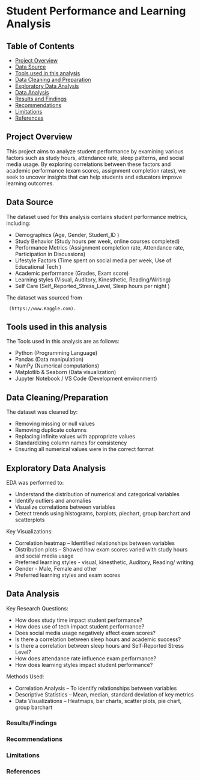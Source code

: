 # Student Performance and Learning Analysis 

## Table of Contents

- [Project Overview](#project-overview)
- [Data Source](#data-source)
- [Tools used in this analysis](#tools-used-in-this-analysis)
- [Data Cleaning and Preparation](#data-cleaning-and-preparation)
- [Exploratory Data Analysis](#exploratory-data-analysis)
- [Data Analysis](#data-analysis)
- [Results and Findings](#results-and-findings)
- [Recommendations](#recommendations)
- [Limitations](#limitations)
- [References](#references)

## Project Overview

This project aims to analyze student performance by examining various factors such as study hours, attendance rate, sleep patterns, and social media usage. By exploring correlations between these factors and academic performance (exam scores, assignment completion rates), we seek to uncover insights that can help students and educators improve learning outcomes.

## Data Source
The dataset used for this analysis contains student performance metrics, including:
- Demographics (Age, Gender, Student_ID  )
- Study Behavior (Study hours per week, online courses completed)
- Performance Metrics (Assignment completion rate, Attendance rate, Participation in Discussions)
- Lifestyle Factors (Time spent on social media per week, Use of Educational Tech )
- Academic performance (Grades, Exam score)
- Learning styles (Visual, Auditory, Kinesthetic, Reading/Writing)
- Self Care (Self_Reported_Stress_Level, Sleep hours per night )
  
The dataset was sourced from 
```
 (https://www.Kaggle.com).
```

## Tools used in this analysis
The Tools used in this analysis are as follows:
- Python (Programming Language)
- Pandas (Data manipulation)
- NumPy (Numerical computations)
- Matplotlib & Seaborn (Data visualization)
- Jupyter Notebook / VS Code (Development environment)

## Data Cleaning/Preparation 
The dataset was cleaned by:
- Removing missing or null values
- Removing duplicate columns 
- Replacing infinite values with appropriate values
- Standardizing column names for consistency
- Ensuring all numerical values were in the correct format

## Exploratory Data Analysis
EDA was performed to:
- Understand the distribution of numerical and categorical variables
- Identify outliers and anomalies
- Visualize correlations between variables
- Detect trends using histograms, barplots, piechart, group barchart and scatterplots

Key Visualizations:
- Correlation heatmap – Identified relationships between variables
- Distribution plots – Showed how exam scores varied with study hours and social media usage
- Preferred learning styles - visual, kinesthetic, Auditory, Reading/ writing
- Gender - Male, Female and other
- Preferred learning styles and exam scores 

## Data Analysis
Key Research Questions:
- How does study time impact student performance?
- How does use of tech impact student performance?
- Does social media usage negatively affect exam scores?
- Is there a correlation between sleep hours and academic success?
- Is there a correlation between sleep hours and Self-Reported Stress Level?
- How does attendance rate influence exam performance?
- How does learning styles impact student performance?

Methods Used:
- Correlation Analysis – To identify relationships between variables
- Descriptive Statistics – Mean, median, standard deviation of key metrics
- Data Visualizations – Heatmaps, bar charts, scatter plots, pie chart, group barchart

### Results/Findings

### Recommendations

### Limitations

### References
